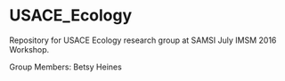 # USACE_Ecology
Repository for USACE Ecology research group at SAMSI July IMSM 2016 Workshop.

Group Members:
Betsy Heines
